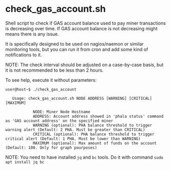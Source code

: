 # check_gas_account.sh

Shell script to check if GAS account balance used to pay miner transactions is decreasing over time. If GAS account balance is not decreasing might means there is any issue.

It is specifically designed to be used on nagios/naemon or similar monitoring tools, but you can run it from cron and add some kind of notifications to it.

NOTE: The check interval should be adjusted on a case-by-case basis, but it is not recommended to be less than 2 hours.

To see help, execute it without parameters:

`user@host~$ ./check_gas_account`

       Usage: check_gas_account.sh NODE ADDRESS [WARNING] [CRITICAL] [MAXIMUM]

                NODE: Miner Node Hostname
                ADDRESS: Account address showed in 'phala status' command as 'GAS account address' on the specified miner
                WARNING (optional): PHA balance threshold to trigger warning alert (Default: 2 PHA. Must be greater than CRITICAL)
                CRITICAL (optional): PHA balance threshold to trigger critical alert (Default: 1 PHA. Must be lower than WARNING)
                MAXIMUM (optional): Max amount of funds on the account (Default: 100. Only for graph pourposes)


NOTE: You need to have installed `jq` and `bc` tools. Do it with command `sudo apt install jq bc`
